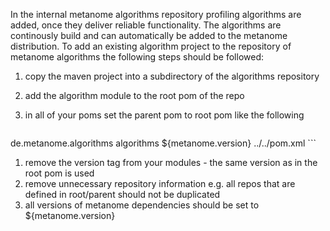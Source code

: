 In the internal metanome algorithms repository profiling algorithms are added, once they deliver reliable functionality. The algorithms are continously build and can automatically be added to the metanome distribution.
To add an existing algorithm project to the repository of metanome algorithms the following steps should be followed:

1. copy the maven project into a subdirectory of the algorithms repository
1. add the algorithm module to the root pom of the repo
1. in all of your poms set the parent pom to root pom like the following

    ```
  <parent>
    <groupId>de.metanome.algorithms</groupId>
    <artifactId>algorithms</artifactId>
    <version>${metanome.version}</version>
    <relativePath>../../pom.xml</relativePath>
  </parent>
    ```

1. remove the version tag from your modules - the same version as in the root pom is used
1. remove unnecessary repository information e.g. all repos that are defined in root/parent should not be duplicated
1. all versions of metanome dependencies should be set to ${metanome.version}
